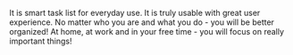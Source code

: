 It is smart task list for everyday use.
It is truly usable with great user experience.
No matter who you are and what you do - you will be better organized!
At home, at work and in your free time - you will focus on really important things!
